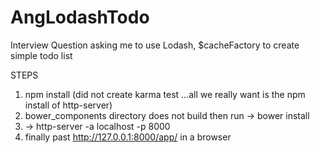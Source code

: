 # AngLodashTodo
Interview Question asking me to use Lodash, $cacheFactory  to create simple todo list

STEPS

1.  npm install (did not create karma test ...all we really want is the npm install of http-server)
2.  bower_components directory does not build then run -> bower install
3.   -> http-server -a localhost -p 8000
4.  finally past http://127.0.0.1:8000/app/ in a browser

